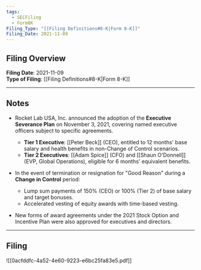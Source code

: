 ```yaml
---
tags:
  - SECFiling
  - Form8K
Filing_Type: "[[Filing Definitions#8-K|Form 8-K]]"
Filing_Date: 2021-11-09  
---
```


## Filing Overview

**Filing Date**: 2021-11-09  
**Type of Filing**: [[Filing Definitions#8-K|Form 8-K]]  

---

## Notes

- Rocket Lab USA, Inc. announced the adoption of the **Executive Severance Plan** on November 3, 2021, covering named executive officers subject to specific agreements.
  - **Tier 1 Executive**: [[Peter Beck]] (CEO), entitled to 12 months' base salary and health benefits in non-Change of Control scenarios.
  - **Tier 2 Executives**: [[Adam Spice]] (CFO) and [[Shaun O'Donnell]] (EVP, Global Operations), eligible for 6 months' equivalent benefits.

- In the event of termination or resignation for "Good Reason" during a **Change in Control** period:
  - Lump sum payments of 150% (CEO) or 100% (Tier 2) of base salary and target bonuses.
  - Accelerated vesting of equity awards with time-based vesting.
  
- New forms of award agreements under the 2021 Stock Option and Incentive Plan were also approved for executives and directors.

---

## Filing

![[0acfddfc-4a52-4e60-9223-e6bc25fa83e5.pdf]]

